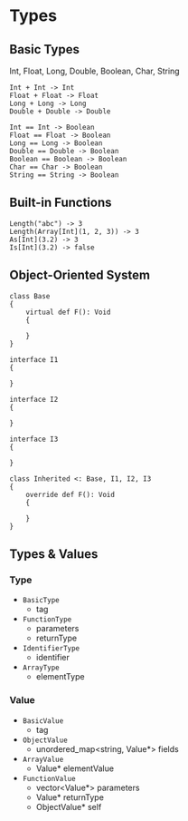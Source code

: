 # Types

## Basic Types

Int, Float, Long, Double, Boolean, Char, String

```
Int + Int -> Int
Float + Float -> Float
Long + Long -> Long
Double + Double -> Double

Int == Int -> Boolean
Float == Float -> Boolean
Long == Long -> Boolean
Double == Double -> Boolean
Boolean == Boolean -> Boolean
Char == Char -> Boolean
String == String -> Boolean
```

## Built-in Functions

```
Length("abc") -> 3
Length(Array[Int](1, 2, 3)) -> 3
As[Int](3.2) -> 3
Is[Int](3.2) -> false
```

## Object-Oriented System

```
class Base
{
    virtual def F(): Void
    {

    }
}

interface I1
{

}

interface I2
{

}

interface I3
{

}

class Inherited <: Base, I1, I2, I3
{
    override def F(): Void
    {

    }
}
```

## Types & Values

### Type

- `BasicType`
    - tag
- `FunctionType`
    - parameters
    - returnType
- `IdentifierType`
    - identifier
- `ArrayType`
    - elementType


### Value

- `BasicValue`
    - tag
- `ObjectValue`
    - unordered_map<string, Value*> fields
- `ArrayValue`
    - Value* elementValue
- `FunctionValue`
    - vector<Value*> parameters
    - Value* returnType
    - ObjectValue* self